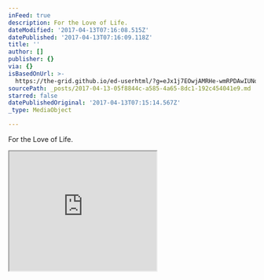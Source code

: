 ```yaml
---
inFeed: true
description: For the Love of Life.
dateModified: '2017-04-13T07:16:08.515Z'
datePublished: '2017-04-13T07:16:09.118Z'
title: ''
author: []
publisher: {}
via: {}
isBasedOnUrl: >-
  https://the-grid.github.io/ed-userhtml/?g=eJx1j7EOwjAMRHe-wmRPDAwIUNoNibGiEntIDE1FSxVbqvh7CmGAge2Ge-90dq411OKSQBW9k-hhjOFKAtSdKYDW5cyyT3EQcPzoPXDyhWpEBt4h5q4ZMmr8vcObE2LBlvFtMF3sTcsKYijUp6czprNXlRZzmqYcNIkuXwPj-GNfLjbr7UqVx_pUwYESWXQT9nqx78PfD0-7jU0z
sourcePath: _posts/2017-04-13-05f8844c-a585-4a65-8dc1-192c454041e9.md
starred: false
datePublishedOriginal: '2017-04-13T07:15:14.567Z'
_type: MediaObject

---
```

For the Love of Life.

<iframe src="https://the-grid.github.io/ed-userhtml/?g=eJx1j7EOwjAMRHe-wmRPDAwIUNoNibGiEntIDE1FSxVbqvh7CmGAge2Ge-90dq411OKSQBW9k-hhjOFKAtSdKYDW5cyyT3EQcPzoPXDyhWpEBt4h5q4ZMmr8vcObE2LBlvFtMF3sTcsKYijUp6czprNXlRZzmqYcNIkuXwPj-GNfLjbr7UqVx_pUwYESWXQT9nqx78PfD0-7jU0z" height="244" style=""></iframe>